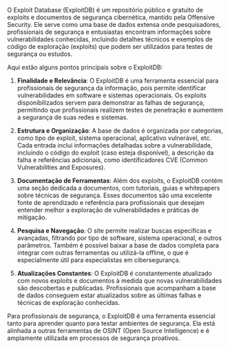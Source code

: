 O Exploit Database (ExploitDB) é um repositório público e gratuito de exploits e documentos de segurança cibernética, mantido pela Offensive Security. Ele serve como uma base de dados extensa onde pesquisadores, profissionais de segurança e entusiastas encontram informações sobre vulnerabilidades conhecidas, incluindo detalhes técnicos e exemplos de código de exploração (exploits) que podem ser utilizados para testes de segurança ou estudos.

Aqui estão alguns pontos principais sobre o ExploitDB:

1. **Finalidade e Relevância**: O ExploitDB é uma ferramenta essencial para profissionais de segurança da informação, pois permite identificar vulnerabilidades em software e sistemas operacionais. Os exploits disponibilizados servem para demonstrar as falhas de segurança, permitindo que profissionais realizem testes de penetração e aumentem a segurança de suas redes e sistemas.

2. **Estrutura e Organização**: A base de dados é organizada por categorias, como tipo de exploit, sistema operacional, aplicativo vulnerável, etc. Cada entrada inclui informações detalhadas sobre a vulnerabilidade, incluindo o código do exploit (caso esteja disponível), a descrição da falha e referências adicionais, como identificadores CVE (Common Vulnerabilities and Exposures).

3. **Documentação de Ferramentas**: Além dos exploits, o ExploitDB contém uma seção dedicada a documentos, com tutoriais, guias e whitepapers sobre técnicas de segurança. Esses documentos são uma excelente fonte de aprendizado e referência para profissionais que desejam entender melhor a exploração de vulnerabilidades e práticas de mitigação.

4. **Pesquisa e Navegação**: O site permite realizar buscas específicas e avançadas, filtrando por tipo de software, sistema operacional, e outros parâmetros. Também é possível baixar a base de dados completa para integrar com outras ferramentas ou utilizá-la offline, o que é especialmente útil para especialistas em cibersegurança.

5. **Atualizações Constantes**: O ExploitDB é constantemente atualizado com novos exploits e documentos à medida que novas vulnerabilidades são descobertas e publicadas. Profissionais que acompanham a base de dados conseguem estar atualizados sobre as últimas falhas e técnicas de exploração conhecidas.

Para profissionais de segurança, o ExploitDB é uma ferramenta essencial tanto para aprender quanto para testar ambientes de segurança. Ela está alinhada a outras ferramentas de OSINT (Open Source Intelligence) e é amplamente utilizada em processos de segurança proativos.